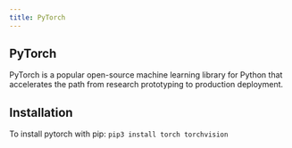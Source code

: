 ```yaml
---
title: PyTorch
---
```

## PyTorch

PyTorch is a popular open-source machine learning library for Python that accelerates the path from research 
prototyping to production deployment.



## Installation

To install pytorch with pip: `pip3 install torch torchvision`
